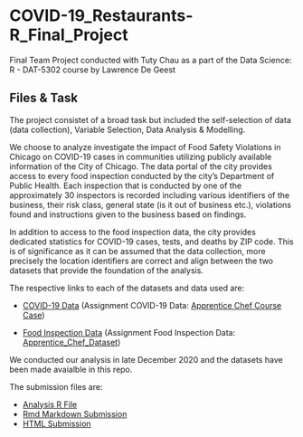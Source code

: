 # COVID-19_Restaurants-R_Final_Project
Final Team Project conducted with Tuty Chau as a part of the Data Science: R - DAT-5302 course by Lawrence De Geest 

## Files & Task
The project consistet of a broad task but included the self-selection of data (data collection), Variable Selection, Data Analysis & Modelling. 

We choose to analyze investigate the impact of Food Safety Violations in Chicago on COVID-19 cases in communities utilizing publicly available information of the City of Chicago. 
The data portal of the city provides access to every food inspection conducted by the city’s Department of Public Health. Each inspection that is conducted by one of the approximately 30 inspectors is recorded including various identifiers of the business, their risk class, general state (is it out of business etc.), violations found and instructions given to the business based on findings. 

In addition to access to the food inspection data, the city provides dedicated statistics for COVID-19 cases, tests, and deaths by ZIP code. This is of significance as it can be assumed that the data collection, more precisely the location identifiers are correct and align between the two datasets that provide the foundation of the analysis. 

The respective links to each of the datasets and data used are:

* [COVID-19 Data](https://data.cityofchicago.org/Health-Human-Services/COVID-19-Cases-Tests-and-Deaths-by-ZIP-Code/yhhz-zm2v) (Assignment COVID-19 Data: [Apprentice Chef Course Case](https://github.com/maxlembke/COVID-19_Restaurants-R_Final_Project/blob/main/COVID-19_Cases__Tests__and_Deaths_by_ZIP_Code.csv))

* [Food Inspection Data](https://data.cityofchicago.org/Health-Human-Services/Food-Inspections/4ijn-s7e5/data) (Assignment Food Inspection Data: [Apprentice_Chef_Dataset](https://github.com/maxlembke/ML_Classification_Apprentice_Chef/blob/main/Apprentice_Chef_Dataset.xlsx))

We conducted our analysis in late December 2020 and the datasets have been made avaialble in this repo. 

The submission files are: 

* [Analysis R File](https://data.cityofchicago.org/Health-Human-Services/Food-Inspections/4ijn-s7e5/data)
* [Rmd Markdown Submission](https://github.com/maxlembke/COVID-19_Restaurants-R_Final_Project/blob/main/Team1_Final_Project_v2.1.rmd)
* [HTML Submission](https://github.com/maxlembke/COVID-19_Restaurants-R_Final_Project/blob/main/Team1_Final_Project_v2.1.html)

